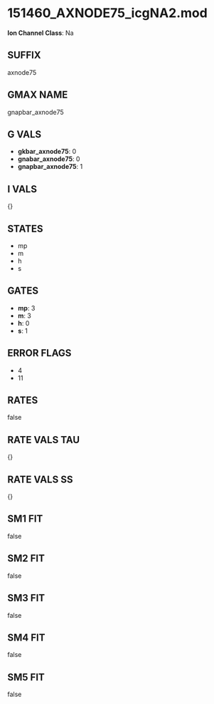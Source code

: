 # 151460_AXNODE75_icgNA2.mod

**Ion Channel Class**: Na

## SUFFIX

axnode75

## GMAX NAME

gnapbar_axnode75

## G VALS

- **gkbar_axnode75**: 0
- **gnabar_axnode75**: 0
- **gnapbar_axnode75**: 1

## I VALS

{}

## STATES

- mp
- m
- h
- s

## GATES

- **mp**: 3
- **m**: 3
- **h**: 0
- **s**: 1

## ERROR FLAGS

- 4
- 11

## RATES

false

## RATE VALS TAU

{}

## RATE VALS SS

{}

## SM1 FIT

false

## SM2 FIT

false

## SM3 FIT

false

## SM4 FIT

false

## SM5 FIT

false
